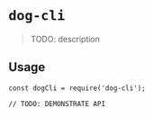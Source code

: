 # `dog-cli`

> TODO: description

## Usage

```
const dogCli = require('dog-cli');

// TODO: DEMONSTRATE API
```

